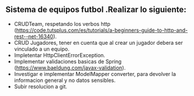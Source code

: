 ## Sistema de equipos futbol .Realizar lo siguiente:

- CRUDTeam, respetando los verbos http (https://code.tutsplus.com/es/tutorials/a-beginners-guide-to-http-and-rest--net-16340).
- CRUD Jugadores, tener en cuenta que al crear un jugador debera ser vinculado a un equipo.
- Impletentar HttpClientErrorException.
- Implementar validaciones basicas de Spring (https://www.baeldung.com/javax-validation). 
- Investigar e implementar ModelMapper converter, para devolver la informacion general y no datos sensibles.
- Subir resolucion a git.